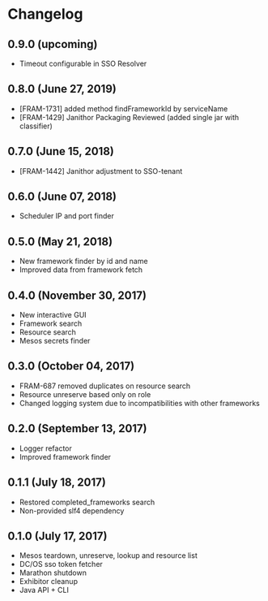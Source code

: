 # Changelog

## 0.9.0 (upcoming)

* Timeout configurable in SSO Resolver

## 0.8.0 (June 27, 2019)

* [FRAM-1731] added method findFrameworkId by serviceName
* [FRAM-1429] Janithor Packaging Reviewed (added single jar with classifier)

## 0.7.0 (June 15, 2018)

* [FRAM-1442] Janithor adjustment to SSO-tenant

## 0.6.0 (June 07, 2018)

* Scheduler IP and port finder

## 0.5.0 (May 21, 2018)

* New framework finder by id and name
* Improved data from framework fetch

## 0.4.0 (November 30, 2017)

* New interactive GUI
* Framework search
* Resource search
* Mesos secrets finder

## 0.3.0 (October 04, 2017)

* FRAM-687 removed duplicates on resource search
* Resource unreserve based only on role
* Changed logging system due to incompatibilities with other frameworks

## 0.2.0 (September 13, 2017)

* Logger refactor
* Improved framework finder

## 0.1.1 (July 18, 2017)

* Restored completed_frameworks search
* Non-provided slf4 dependency

## 0.1.0 (July 17, 2017)

* Mesos teardown, unreserve, lookup and resource list
* DC/OS sso token fetcher
* Marathon shutdown
* Exhibitor cleanup
* Java API + CLI 
